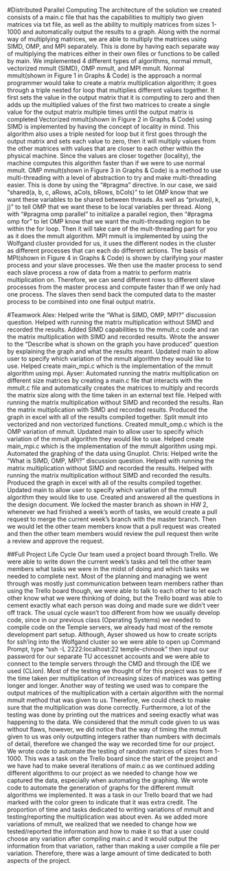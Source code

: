 #Distributed Parallel Computing
The architecture of the solution we created consists of a main.c file that has the capabilities to multiply two given matrices via txt file, as well as the ability to multiply matrices from sizes 1-1000 and automatically output the results to a graph. Along with the normal way of multiplying matrices, we are able to multiply the matrices using SIMD, OMP, and MPI separately. This is done by having each separate way of multiplying the matrices either in their own files or functions to be called by main. 
	We implemented 4 different types of algorithms, normal mmult, vectorized mmult (SIMD), OMP mmult, and MPI mmult. Normal mmult(shown in Figure 1 in Graphs & Code) is the approach a normal programmer would take to create a matrix multiplication algorithm; it goes through a triple nested for loop that multiplies different values together. It first sets the value in the output matrix that it is computing to zero and then adds up the multiplied values of the first two matrices to create a single value for the output matrix multiple times until the output matrix is completed
Vectorized mmult(shown in Figure 2 in Graphs & Code) using SIMD is implemented by having the concept of locality in mind. This algorithm also uses a triple nested for loop but it first goes through the output matrix and sets each value to zero, then it will multiply values from the other matrices with values that are closer to each other within the physical machine. Since the values are closer together (locality), the machine computes this algorithm faster than if we were to use normal mmult.
OMP mmult(shown in Figure 3 in Graphs & Code) is a method to use multi-threading with a level of abstraction to try and make multi-threading easier. This is done by using the “#pragma” directive. In our case, we said “shared(a, b, c, aRows, aCols, bRows, bCols)” to let OMP know that we want these variables to be shared between threads. As well as “private(i, k, j)” to tell OMP that we want these to be local variables per thread. Along with “#pragma omp parallel” to initialize a parallel region, then “#pragma omp for” to let OMP know that we want the multi-threading region to be within the for loop. Then it will take care of the mult-threading part for you as it does the mmult algorithm.
MPI mmult is implemented by using the Wolfgand cluster provided for us, it uses the different nodes in the cluster as different processes that can each do different actions. The basis of MPI(shown in Figure 4 in Graphs & Code) is shown by clarifying your master process and your slave processes. We then use the master process to send each slave process a row of data from a matrix to perform matrix multiplication on. Therefore, we can send different rows to different slave processes from the master process and compute faster than if we only had one process. The slaves then send back the computed data to the master process to be combined into one final output matrix. 


#Teamwork
	Alex: Helped write the “What is SIMD, OMP, MPI?” discussion question. Helped with running the matrix multiplication without SIMD and recorded the results. Added SIMD capabilities to the mmult.c code and ran the matrix multiplication with SIMD and recorded results. Wrote the answer to the “Describe what is shown on the graph you have produced” question by explaining the graph and what the results meant. Updated main to allow user to specify which variation of the mmult algorithm they would like to use. Helped create main_mpi.c which is the implementation of the mmult algorithm using mpi. 
	Ayser: Automated running the matrix multiplication on different size matrices by creating a main.c file that interacts with the mmult.c file and automatically creates the matrices to multiply and records the matrix size along with the time taken in an external text file. Helped with running the matrix multiplication without SIMD and recorded the results. Ran the matrix multiplication with SIMD and recorded results. Produced the graph in excel with all of the results compiled together. Split mmult into vectorized and non vectorized functions. Created mmult_omp.c which is the OMP variation of mmult. Updated main to allow user to specify which variation of the mmult algorithm they would like to use. Helped create main_mpi.c which is the implementation of the mmult algorithm using mpi. Automated the graphing of the data using Gnuplot. 
Chris: Helped write the “What is SIMD, OMP, MPI?” discussion question. Helped with running the matrix multiplication without SIMD and recorded the results. Helped with running the matrix multiplication without SIMD and recorded the results. Produced the graph in excel with all of the results compiled together. Updated main to allow user to specify which variation of the mmult algorithm they would like to use. Created and answered all the questions in the design document.
	We locked the master branch as shown in HW 2, whenever we had finished a week’s worth of tasks, we would create a pull request to merge the current week’s branch with the master branch. Then we would let the other team members know that a pull request was created and then the other team members would review the pull request then write a review and approve the request. 


##Full Project Life Cycle
	Our team used a project board through Trello. We were able to write down the current week’s tasks and tell the other team members what tasks we were in the midst of doing and which tasks we needed to complete next. Most of the planning and managing we went through was mostly just communication between team members rather than using the Trello board though, we were able to talk to each other to let each other know what we were thinking of doing, but the Trello board was able to cement exactly what each person was doing and made sure we didn’t veer off track.
	The usual cycle wasn’t too different from how we usually develop code, since in our previous class (Operating Systems) we needed to compile code on the Temple servers, we already had most of the remote development part setup. Although, Ayser showed us how to create scripts for ssh’ing into the Wolfgand cluster so we were able to open up Command Prompt, type “ssh -L 2222:localhost:22 temple-chinook” then input our password for our separate TU accessnet accounts and we were able to connect to the temple servers through the CMD and through the IDE we used (CLion). 
	Most of the testing we thought of for this project was to see if the time taken per multiplication of increasing sizes of matrices was getting longer and longer. Another way of testing we used was to compare the output matrices of the multiplication with a certain algorithm with the normal mmult method that was given to us. Therefore, we could check to make sure that the multiplication was done correctly. Furthermore, a lot of the testing was done by printing out the matrices and seeing exactly what was happening to the data. We considered that the mmult code given to us was without flaws, however, we did notice that the way of timing the mmult given to us was only outputting integers rather than numbers with decimals of detail, therefore we changed the way we recorded time for our project.
	We wrote code to automate the testing of random matrices of sizes from 1-1000. This was a task on the Trello board since the start of the project and we have had to make several iterations of main.c as we continued adding different algorithms to our project as we needed to change how we captured the data, especially when automating the graphing. 
	We wrote code to automate the generation of graphs for the different mmult algorithms we implemented. It was a task in our Trello board that we had marked with the color green to indicate that it was extra credit.
	The proportion of time and tasks dedicated to writing variations of mmult and testing/reporting the multiplication was about even. As we added more variations of mmult, we realized that we needed to change how we tested/reported the information and how to make it so that a user could choose any variation after compiling main.c and it would output the information from that variation, rather than making a user compile a file per variation. Therefore, there was a large amount of time dedicated to both aspects of the project.
